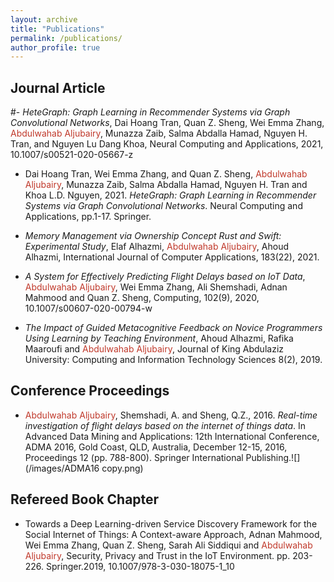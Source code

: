 ```yaml
---
layout: archive
title: "Publications"
permalink: /publications/
author_profile: true
---
```

Journal Article
----------------
#- <em>HeteGraph: Graph Learning in Recommender Systems via Graph Convolutional Networks</em>, Dai Hoang Tran, Quan Z. Sheng, Wei Emma Zhang, <span style="color:#C0392B">Abdulwahab Aljubairy</span>, Munazza Zaib, Salma Abdalla Hamad, Nguyen H. Tran, and Nguyen Lu Dang Khoa, Neural Computing and Applications, 2021, 10.1007/s00521-020-05667-z
  
- Dai Hoang Tran, Wei Emma Zhang, and Quan Z. Sheng, <span style="color:#C0392B">Abdulwahab Aljubairy</span>, Munazza Zaib, Salma Abdalla Hamad, Nguyen H. Tran and Khoa L.D. Nguyen, 2021. <em>HeteGraph: Graph Learning in Recommender Systems via Graph Convolutional Networks</em>. Neural Computing and Applications, pp.1-17. Springer.
  
- <em>Memory Management via Ownership Concept Rust and Swift: Experimental Study</em>, Elaf Alhazmi, <span style="color:#C0392B">Abdulwahab Aljubairy</span>, Ahoud Alhazmi, International Journal of Computer Applications, 183(22), 2021.
  
- <em>A System for Effectively Predicting Flight Delays based on IoT Data</em>, <span style="color:#C0392B">Abdulwahab Aljubairy</span>, Wei Emma Zhang, Ali Shemshadi, Adnan Mahmood and Quan Z. Sheng, Computing, 102(9), 2020, 10.1007/s00607-020-00794-w
  
- <em>The Impact of Guided Metacognitive Feedback on Novice Programmers Using Learning by Teaching Environment</em>, Ahoud Alhazmi, Rafika Maaroufi and <span style="color:#C0392B">Abdulwahab Aljubairy</span>, Journal of King Abdulaziz University: Computing and Information Technology Sciences 8(2), 2019.

Conference Proceedings
-----------------------
- <span style="color:#C0392B">Abdulwahab Aljubairy</span>, Shemshadi, A. and Sheng, Q.Z., 2016. <em>Real-time investigation of flight delays based on the internet of things data</em>. In Advanced Data Mining and Applications: 12th International Conference, ADMA 2016, Gold Coast, QLD, Australia, December 12-15, 2016, Proceedings 12 (pp. 788-800). Springer International Publishing.![](/images/ADMA16 copy.png)

Refereed Book Chapter
---------------------
- Towards a Deep Learning-driven Service Discovery Framework for the Social Internet of Things: A Context-aware Approach, Adnan Mahmood, Wei Emma Zhang, Quan Z. Sheng, Sarah Ali Siddiqui and <span style="color:#C0392B">Abdulwahab Aljubairy</span>, Security, Privacy and Trust in the IoT Environment. pp. 203-226. Springer.2019, 10.1007/978-3-030-18075-1_10
